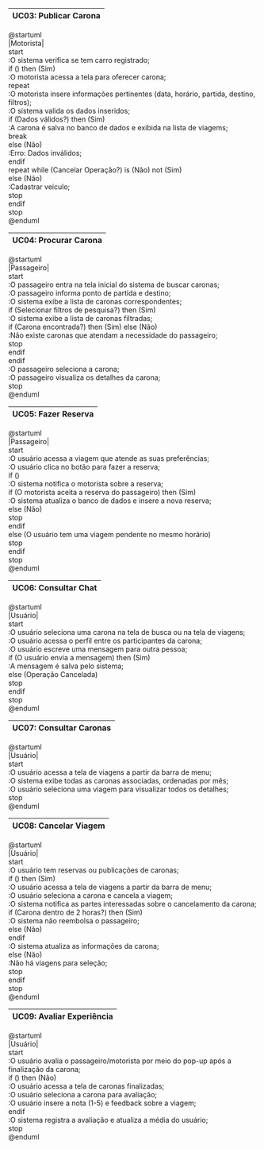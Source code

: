 | UC03: Publicar Carona |
| --- |

@startuml  
|Motorista|  
start  
:O sistema verifica se tem carro registrado;  
if () then (Sim)  
:O motorista acessa a tela para oferecer carona;  
repeat  
:O motorista insere informações pertinentes (data, horário, partida, destino, filtros);  
:O sistema valida os dados inseridos;  
if (Dados válidos?) then (Sim)  
:A carona é salva no banco de dados e exibida na lista de viagems;  
break  
else (Não)  
 :Erro: Dados inválidos;  
endif  
repeat while (Cancelar Operação?) is (Não) not (Sim)  
else (Não)  
:Cadastrar veículo;  
stop  
endif  
stop  
@enduml  

| UC04: Procurar Carona |
| --- |

@startuml  
|Passageiro|  
start  
:O passageiro entra na tela inicial do sistema de buscar caronas;  
:O passageiro informa ponto de partida e destino;  
:O sistema exibe a lista de caronas correspondentes;  
if (Selecionar filtros de pesquisa?) then (Sim)  
:O sistema exibe a lista de caronas filtradas;  
if (Carona encontrada?) then (Sim)
else (Não)  
:Não existe caronas que atendam a necessidade do passageiro;  
stop  
endif  
endif  
:O passageiro seleciona a carona;  
:O passageiro visualiza os detalhes da carona;  
stop  
@enduml  

| UC05: Fazer Reserva |
| --- |

@startuml  
|Passageiro|  
start  
:O usuário acessa a viagem que atende as suas preferências;  
:O usuário clica no botão para fazer a reserva;  
if ()  
:O sistema notifica o motorista sobre a reserva;  
if (O motorista aceita a reserva do passageiro) then (Sim)  
:O sistema atualiza o banco de dados e insere a nova reserva;  
else (Não)  
stop  
endif  
else (O usuário tem uma viagem pendente no mesmo horário)  
stop  
endif  
stop  
@enduml  

| UC06: Consultar Chat |  
| --- |  

@startuml  
|Usuário|  
start  
:O usuário seleciona uma carona na tela de busca ou na tela de viagens;  
:O usuário acessa o perfil entre os participantes da carona;  
:O usuário escreve uma mensagem para outra pessoa;  
if (O usuário envia a mensagem) then (Sim)  
:A mensagem é salva pelo sistema;  
else (Operação Cancelada)  
stop  
endif  
stop  
@enduml  

| UC07: Consultar Caronas |  
| --- |  

@startuml  
|Usuário|  
start  
:O usuário acessa a tela de viagens a partir da barra de menu;  
:O sistema exibe todas as caronas associadas, ordenadas por mês;  
:O usuário seleciona uma viagem para visualizar todos os detalhes;  
stop  
@enduml  

| UC08: Cancelar Viagem |  
| --- |  

@startuml  
|Usuário|  
start  
:O usuário tem reservas ou publicações de caronas;  
if () then (Sim)  
:O usuário acessa a tela de viagens a partir da barra de menu;  
:O usuário seleciona a carona e cancela a viagem;  
:O sistema notifica as partes interessadas sobre o cancelamento da carona;  
if (Carona dentro de 2 horas?) then (Sim)  
:O sistema não reembolsa o passageiro;  
else (Não)  
endif  
:O sistema atualiza as informações da carona;  
else (Não)  
:Não há viagens para seleção;  
stop  
endif  
stop  
@enduml  

| UC09: Avaliar Experiência |
| --- |

@startuml  
|Usuário|  
start  
:O usuário avalia o passageiro/motorista por meio do pop-up após a finalização da carona;  
if () then (Não)  
:O usuário acessa a tela de caronas finalizadas;  
:O usuário seleciona a carona para avaliação;  
:O usuário insere a nota (1-5) e feedback sobre a viagem;  
endif  
:O sistema registra a avaliação e atualiza a média do usuário;  
stop  
@enduml  

